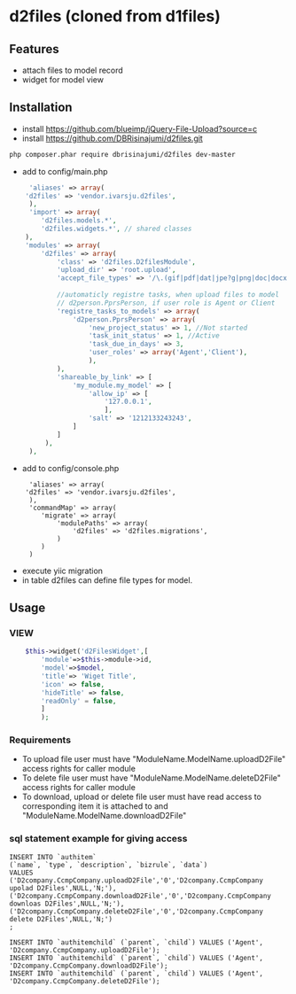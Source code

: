 # d2files (cloned from d1files)


## Features

* attach files to model record
* widget for model view

## Installation
 * install https://github.com/blueimp/jQuery-File-Upload?source=c
 * install https://github.com/DBRisinajumi/d2files.git
```bash
php composer.phar require dbrisinajumi/d2files dev-master
```

 * add to config/main.php
```php
     'aliases' => array(
	'd2files' => 'vendor.ivarsju.d2files',
     ),
     'import' => array(
        'd2files.models.*',
        'd2files.widgets.*', // shared classes
    ),
    'modules' => array(
        'd2files' => array(
            'class' => 'd2files.D2filesModule',
            'upload_dir' => 'root.upload',
            'accept_file_types' => '/\.(gif|pdf|dat|jpe?g|png|doc|docx|xls|xlsx|htm)$/i',
            
            //automaticly registre tasks, when upload files to model 
            // d2person.PprsPerson, if user role is Agent or Client
            'registre_tasks_to_models' => array(
                'd2person.PprsPerson' => array(
                    'new_project_status' => 1, //Not started
                    'task_init_status' => 1, //Active
                    'task_due_in_days' => 3,
                    'user_roles' => array('Agent','Client'),
                    ),
            ),
            'shareable_by_link' => [
                'my_module.my_model' => [
                    'allow_ip' => [
                        '127.0.0.1',
                        ],
                    'salt' => '1212133243243',
                ]
            ]
         ),  
	 ),
```
* add to config/console.php
```
     'aliases' => array(
	'd2files' => 'vendor.ivarsju.d2files',
     ),
     'commandMap' => array(
     	'migrate' => array(
     	    'modulePaths' => array(
     	    	'd2files' => 'd2files.migrations',
     	    )
     	)
     )
```

* execute yiic migration
* in table d2files can define file types for model.

## Usage
### VIEW
```php
    $this->widget('d2FilesWidget',[
        'module'=>$this->module->id, 
        'model'=>$model,
        'title'=> 'Wiget Title',
        'icon' => false,
        'hideTitle' => false,
        'readOnly' = false,
        ]
        );
```

### Requirements
* To upload file user must have "ModuleName.ModelName.uploadD2File" access rights for caller module
* To delete file user must have "ModuleName.ModelName.deleteD2File" access rights for caller module
* To download, upload or delete file user must have read access to corresponding item it is attached to 
 and "ModuleName.ModelName.downloadD2File"

### sql statement example for giving access

    INSERT INTO `authitem` 
    (`name`, `type`, `description`, `bizrule`, `data`) 
    VALUES
    ('D2company.CcmpCompany.uploadD2File','0','D2company.CcmpCompany upolad D2Files',NULL,'N;'),
    ('D2company.CcmpCompany.downloadD2File','0','D2company.CcmpCompany downloas D2Files',NULL,'N;'),
    ('D2company.CcmpCompany.deleteD2File','0','D2company.CcmpCompany delete D2Files',NULL,'N;')
    ;

    INSERT INTO `authitemchild` (`parent`, `child`) VALUES ('Agent', 'D2company.CcmpCompany.uploadD2File'); 
    INSERT INTO `authitemchild` (`parent`, `child`) VALUES ('Agent', 'D2company.CcmpCompany.downloadD2File'); 
    INSERT INTO `authitemchild` (`parent`, `child`) VALUES ('Agent', 'D2company.CcmpCompany.deleteD2File'); 

